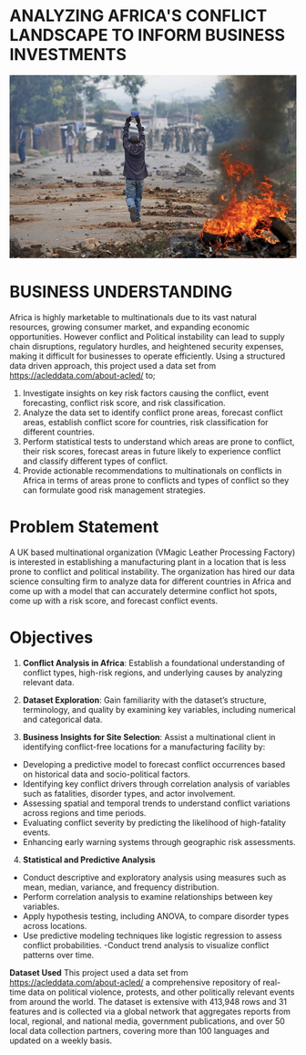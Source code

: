 # **ANALYZING AFRICA'S CONFLICT LANDSCAPE TO INFORM BUSINESS INVESTMENTS**
![Conflict](Images/Conflict_Image.png)

# **BUSINESS UNDERSTANDING**
Africa is highly marketable to multinationals due to its vast natural resources, growing consumer market, and expanding economic opportunities. However conflict and Political instability can lead to supply chain disruptions, regulatory hurdles, and heightened security expenses, making it difficult for businesses to operate efficiently. Using a structured data driven approach, this project used a data set from https://acleddata.com/about-acled/ to;
1. Investigate insights on key risk factors causing the conflict, event forecasting, conflict risk score, and risk classification.
2. Analyze the data set to identify conflict prone areas, forecast conflict areas, establish conflict score for countries, risk classification for different countries.
3. Perform statistical tests to understand which areas are prone to conflict, their risk scores, forecast areas in future likely to experience conflict and classify different types of conflict.
4. Provide actionable recommendations to multinationals on conflicts in Africa in terms of areas prone to conflicts and types of conflict so they can formulate good risk management strategies.

# **Problem Statement**
A UK based multinational organization (VMagic Leather Processing Factory) is interested in establishing a manufacturing plant in a location that is less prone to conflict and political instability. The organization has hired our data science consulting firm to analyze data for different countries in Africa and come up with a model that can accurately determine conflict hot spots, come up with a risk score, and forecast conflict events.

# **Objectives**
1. **Conflict Analysis in Africa**: Establish a foundational understanding of conflict types, high-risk regions, and underlying causes by analyzing relevant data.
   
2. **Dataset Exploration**: Gain familiarity with the dataset’s structure, terminology, and quality by examining key variables, including numerical and categorical data.

3. **Business Insights for Site Selection**: Assist a multinational client in identifying conflict-free locations for a manufacturing facility by:
- Developing a predictive model to forecast conflict occurrences based on historical data and socio-political factors.
- Identifying key conflict drivers through correlation analysis of variables such as fatalities, disorder types, and actor involvement.
- Assessing spatial and temporal trends to understand conflict variations across regions and time periods.
- Evaluating conflict severity by predicting the likelihood of high-fatality events.
- Enhancing early warning systems through geographic risk assessments.
  
4. **Statistical and Predictive Analysis**
- Conduct descriptive and exploratory analysis using measures such as mean, median, variance, and frequency distribution.
- Perform correlation analysis to examine relationships between key variables.
- Apply hypothesis testing, including ANOVA, to compare disorder types across locations.
- Use predictive modeling techniques like logistic regression to assess conflict probabilities.
-Conduct trend analysis to visualize conflict patterns over time.

**Dataset Used**
This project used a data set from https://acleddata.com/about-acled/ a comprehensive repository of real-time data on political violence, protests, and other politically relevant events from around the world. The dataset is extensive with 413,948 rows and 31 features and is collected via a global network that aggregates reports from local, regional, and national media, government publications, and over 50 local data collection partners, covering more than 100 languages and updated on a weekly basis.

